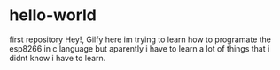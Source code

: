 # hello-world
first repository
Hey!, Gilfy here
im trying to learn how to programate the esp8266 in c language but aparently i have to learn a lot of things that i didnt know i have to learn. 
